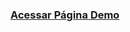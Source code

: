 <div align="center">

### **[Acessar Página Demo](https://kaioloureiro.github.io/momentum-interface/)**

</div>
